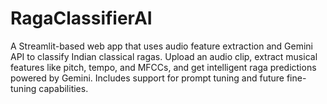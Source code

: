 # RagaClassifierAI
A Streamlit-based web app that uses audio feature extraction and Gemini API to classify Indian classical ragas. Upload an audio clip, extract musical features like pitch, tempo, and MFCCs, and get intelligent raga predictions powered by Gemini. Includes support for prompt tuning and future fine-tuning capabilities.

